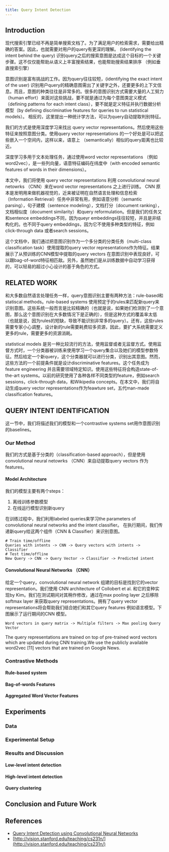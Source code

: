 ```yaml
---
title: Query Intent Detection
---
```


## Introduction

现代搜索引擎已经不再是简单搜索文档了。为了满足用户的检索需求，需要给出精确的答案。因此，也就需要对用户的query有更深的理解。
(Identifying the intent behind the query) 识别query之后的搜索意图是达成这个目标的一个关键步骤。这不仅仅能帮助从语义上丰富搜索结果，也能帮助搜索结果排序 （例如垂直搜索引擎）

意图识别是富有挑战的工作。因为query往往较短，(identifying the exact intent of the user) 识别用户query的精确意图需出了关键字之外，还要更多的上下文信息。而且，意图的种类往往是非常多的。很多的意图识别方式需要大量的人工努力（human effort）来面对这些挑战，要不就是通过为每个意图类定义模式（defining patterns for each intent class），要不就是定义特征并执行数据分析模型（by defining discriminative features for queries to run statistical models）。
相反的，这里提出一种统计学方法，可以为query自动提取判别特征。

<!--more-->

我们的方式是使用深度学习来找出 query vector representations。然后使用这些特征来按照意图分类。使用query vector representations 的一个好处是可以把这些嵌入一个空间内，这样以来，语意上 （semantically）相似的query距离也比较近。

深度学习多用于文本处理任务，通过使用word vector representations （例如 word2vec），是一些列向量，语意特征编码在纬度中（with encoded semantic features of words in their dimensions）。

本文中，我们将使用 query vector representations 利用 convolutional neural netowrks （CNN）来在word vector representations 之上进行训练。 CNN 原本是发明用来做机器视觉的，近来被证明在自然语言处理和信息检索（Information Retrieval）任务中非常有用，例如语意分析（semantic parsing），句子建模（sentence modeling），文档打分（document ranking），文档相似度（document similarity）和query reformulation。但是我们的任务又和sentence embeddings不同，因为queyr embeddings往往较短，并且是非结构化的。也不同于query embeddings，因为它不使用多种类型的特征，例如click-through data 或者search sessions。

这个文档中，我们通过把意图识别作为一个多分类的分类任务（multi-class classification task）使用提取的query vector representations作为特征。结果展示了从预训练的CNN模型中提取的query vectors 在意图识别中表现良好，可以跟bag-of-word特征相匹敌。另外，虽然她们是从训练数据中自动学习获得的，可以轻易的超过小心设计的基于角色的方式。

## RELATED WORK

和大多数自然语言处理任务一样，query意图识别主要有两种方法：rule-based和statiscal methods。rule-based systems 使用预定于的rules来匹配新query来识别意图。这些系统一般而言是比较精确的（也就是说，如果她们检测到了一个意图，那么这个意图识别在大多数情况下是正确的），但是这种方式的覆盖率太低（也就是说，因为rules的短缺，导致不能识别非常多的query）。还有，这些rules需要专家小心调整，设计新的rule需要耗费较多资源，因此，要扩大系统需要定义更多的rule，需要更多的资源消耗。

statistical models 是另一种比较流行的方法，使用监督或者无监督方式。使用监督方式时，一个分类器被训练来使用学习一个query集合以及她们的模型参数特征。然后给定一个新query，这个分类器就可以进行分类，识别出其意图。然而，这些方法的一个前提条件就是设计discriminative features。这个任务成为feature engineering 并且需要领域特定知识。使用这些特征将会构造state-of-the-art systems。以前的研究使用了各种各样不同类型的feature，例如search sessions，click-through data，和Wikipedia concepts。在本文中，我们将自动生成query vector representations作为feawture set，五代man-made classification features。

## QUERY INTENT IDENTIFICATION

这一节中，我们将描述我们的模型和一个contrastive systems set用作意图识别的baselines。

### Our Method

我们的方式是基于分类的（classification-based approach），但是使用convolutional neural netowrks （CNN）来自动提取query vectors 作为features。

#### Model Architecture

我们的模型主要有两个steps：

1. 离线训练参数模型
2. 在线运行模型识别新query

在训练过程中，我们利用labeled queries来学习the parameters of convolutional neural networks and the intent classifier。
在执行期间，我们传递新query给这两个组件（CNN & Classifier）来识别意图。

```
# Train time/offline
Queries with intents -> CNN -> Query vectors with intents -> Classifier
# Test time/offline
New Query -> CNN -> Query Vector -> Classifier -> Predicted intent
```

#### Convolutional Neural Networks （CNN）

给定一个query，convolutional neural network 组建的目标是找到它的vector representation。我们使用 CNN architecture of Collobert et al. 和它的变种实现by Kim。我们在测试期间对其稍作修改，通过在max pooling layer 之后移除softmax layer 来获取query representations。拥有了query vector representations将会帮助我们结合她们和其它query features 例如语言模型。下图展示了运行期间的CNN 模型。

```
Word vectors in query matrix -> Multiple filters -> Max pooling Query Vector
```
The query representations are trained on top of pre-trained word vectors which are updated during CNN training.We use the publicly available word2vec [11] vectors that are trained on Google News.

### Contrastive Methods

#### Rule-based system

#### Bag-of-words Features

#### Aggregated Word Vector Features

## Experiments

### Data

### Experimental Setup

### Results and Discussion

#### Low-level intent detection

#### High-level intent detection

#### Query clustering

## Conclusion and Future Work

## References

* [Query Intent Detection using Convolutional Neural Networks](http://people.cs.pitt.edu/~hashemi/papers/QRUMS2016_HBHashemi.pdf)
* [http://vision.stanford.edu/teaching/cs231n/](http://vision.stanford.edu/teaching/cs231n/)
